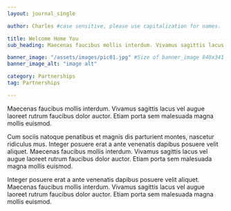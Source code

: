 ```yaml
---
layout: journal_single

author: Charles #case sensitive, please use capitalization for names.

title: Welcome Home You
sub_heading: Maecenas faucibus mollis interdum. Vivamus sagittis lacus

banner_image: "/assets/images/pic01.jpg" #Size of banner_image 840x341
banner_image_alt: "image alt"

category: Partnerships
tag: Partnerships

---
```

Maecenas faucibus mollis interdum. Vivamus sagittis lacus vel augue laoreet rutrum faucibus dolor auctor. Etiam porta sem malesuada magna mollis euismod.

Cum sociis natoque penatibus et magnis dis parturient montes, nascetur ridiculus mus. Integer posuere erat a ante venenatis dapibus posuere velit aliquet. Maecenas faucibus mollis interdum. Vivamus sagittis lacus vel augue laoreet rutrum faucibus dolor auctor. Etiam porta sem malesuada magna mollis euismod.

Integer posuere erat a ante venenatis dapibus posuere velit aliquet. Maecenas faucibus mollis interdum. Vivamus sagittis lacus vel augue laoreet rutrum faucibus dolor auctor. Etiam porta sem malesuada magna mollis euismod.
